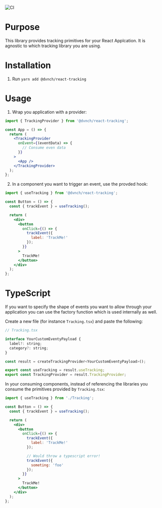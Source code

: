 ![CI](https://github.com/davincho/react-tracking/workflows/CI/badge.svg)

# Purpose

This library provides tracking primitives for your React Applcation. It is agnostic to which tracking library you are using.

# Installation

1. Run `yarn add @dvnch/react-tracking`

# Usage

1. Wrap you application with a provider:

```jsx
import { TrackingProvider } from '@dvnch/react-tracking';

const App = () => {
  return (
    <TrackingProvider
      onEvent={(eventData) => {
        // Consume even data
      }}
    >
      <App />
    </TrackingProvider>
  );
};
```

2. In a component you want to trigger an event, use the provded hook:

```jsx
import { useTracking } from '@dvnch/react-tracking';

const Button = () => {
  const { trackEvent } = useTracking();

  return (
    <div>
      <button
        onClick={() => {
          trackEvent({
            label: 'TrackMe!'
          });
        }}
      >
        TrackMe!
      </button>
    </div>
  );
};
```

# TypeScript

If you want to specify the shape of events you want to allow through your application you can use the factory function which is used internally as well.

Create a new file (for instance `Tracking.tsx`) and paste the following:

```jsx
// Tracking.tsx

interface YourCustomEventyPayload {
  label?: string;
  category?: string;
}

const result = createTrackingProvider<YourCustomEventyPayload>();

export const useTracking = result.useTracking;
export const TrackingProvider = result.TrackingProvider;

```

In your consuming components, instead of referencing the libraries you consume the primitives provided by `Tracking.tsx`:

```jsx
import { useTracking } from './Tracking';

const Button = () => {
  const { trackEvent } = useTracking();

  return (
    <div>
      <button
        onClick={() => {
          trackEvent({
            label: 'TrackMe!'
          });

          // Would throw a typescript error!
          trackEvent({
            someting: 'foo'
          });
        }}
      >
        TrackMe!
      </button>
    </div>
  );
};
```
